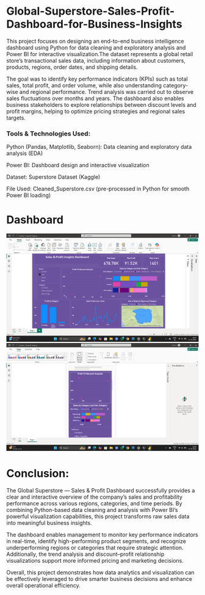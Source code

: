 # Global-Superstore-Sales-Profit-Dashboard-for-Business-Insights
This project focuses on designing an end-to-end business intelligence dashboard using Python for data cleaning and exploratory analysis and Power BI for interactive visualization.The dataset represents a global retail store’s transactional sales data, including information about customers, products, regions, order dates, and shipping details.   

The goal was to identify key performance indicators (KPIs) such as total sales, total profit, and order volume, while also understanding category-wise and regional performance. Trend analysis was carried out to observe sales fluctuations over months and years. The dashboard also enables business stakeholders to explore relationships between discount levels and profit margins, helping to optimize pricing strategies and regional sales targets.

###   Tools & Technologies Used:

Python (Pandas, Matplotlib, Seaborn): Data cleaning and exploratory data analysis (EDA)

Power BI: Dashboard design and interactive visualization

Dataset: Superstore Dataset (Kaggle)

File Used: Cleaned_Superstore.csv (pre-processed in Python for smooth Power BI loading)

#  Dashboard
![image alt](https://github.com/haritha090/Global-Superstore-Sales-Profit-Dashboard-for-Business-Insights/blob/main/Screenshot%20(163).png?raw=true)
![image alt](https://github.com/haritha090/Global-Superstore-Sales-Profit-Dashboard-for-Business-Insights/blob/main/Screenshot%20(164).png?raw=true)

 # Conclusion:
 The Global Superstore — Sales & Profit Dashboard successfully provides a clear and interactive overview of the company’s sales and profitability performance across various regions, categories, and time periods. By combining Python-based data cleaning and analysis with Power BI’s powerful visualization capabilities, this project transforms raw sales data into meaningful business insights.     
 

The dashboard enables management to monitor key performance indicators in real-time, identify high-performing product segments, and recognize underperforming regions or categories that require strategic attention. Additionally, the trend analysis and discount–profit relationship visualizations support more informed pricing and marketing decisions.     


Overall, this project demonstrates how data analytics and visualization can be effectively leveraged to drive smarter business decisions and enhance overall operational efficiency.
